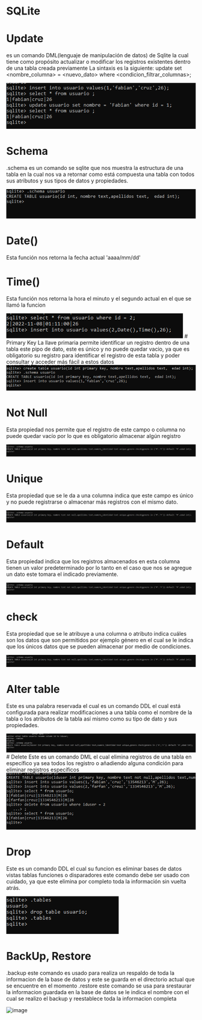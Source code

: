 # SQLite

# Update 
es un comando DML(lenguaje de manipulación de datos) de Sqlite la cual tiene como propósito actualizar o modificar los registros existentes dentro de una tabla creada previamente
La sintaxis es la siguiente:
update <nombre tabla> set <nombre_columna> = <nuevo_dato> where <condicion_filtrar_columnas>;

<img src="READMESQLITE/UPDATE.PNG" alt="UPDATE">

# Schema 

.schema es un comando se sqlite que nos muestra la estructura de una tabla en la cual nos va a retornar como está compuesta una tabla con todos sus atributos y sus tipos de datos y propiedades.

<img src="READMESQLITE/schema.PNG" alt="schema">

# Date()
Esta función nos retorna la fecha actual 'aaaa/mm/dd'

# Time()
Esta función nos retorna la hora el minuto y el segundo actual en el que se llamó la funcion

<img src="READMESQLITE/DateTime.PNG" alt="DateTime">
# Primary Key
La llave primaria permite identificar un registro dentro de una tabla este pipo de dato, este es único y no puede quedar vacio, ya que es obligatorio su registro para identificar el registro de esta tabla y poder consultar y acceder más fácil a estos datos
  
  
<img src="READMESQLITE/PrimaryKey.PNG" alt="PrimaryKey">
  
# Not Null
Esta propiedad nos permite que el registro de este campo o columna no puede quedar vacío por lo que es obligatorio almacenar algún registro
  
<img src="READMESQLITE/contraints.PNG" alt="...">
  
# Unique 
Esta propiedad que se le da a una columna indica que este campo es único  y no puede registrarse o almacenar más registros con el mismo dato.

<img src="READMESQLITE/contraints.PNG" alt="...">  

# Default
Esta propiedad indica que los registros almacenados en esta columna tienen un valor predeterminado por lo tanto en el caso que nos se agregue un dato este tomara el indicado previamente.
  
<img src="READMESQLITE/contraints.PNG" alt="...">
  
# check  
Esta propiedad que se le atribuye a una columna o atributo  indica  cuáles son los datos que son permitidos por ejemplo género en el cual se le indica que los únicos datos que se pueden almacenar por medio de condiciones.

<img src="READMESQLITE/contraints.PNG" alt="...">
  
# Alter table
Este es una palabra reservada el cual es un comando DDL  el cual está configurada para realizar modificaciones a una tabla como el nombre de la tabla o los atributos de la tabla así mismo como su tipo de dato y sus propiedades.
  
  
<img src="READMESQLITE/alter.PNG" alt="alter">
# Delete
Este es un comando DML el cual  elimina registros de una tabla en específico ya sea todos los registro o añadiendo  alguna condición para eliminar registros específicos
  
<img src="READMESQLITE/delete.PNG" alt="delete">  

# Drop
Este es un comando DDL el cual su funcion es eliminar bases de datos vistas tablas funciones o disparadores este comando debe ser usado  con cuidado, ya que este elimina por completo toda la información sin vuelta atrás.

<img src="READMESQLITE/drop.PNG" alt="drop">
  
# BackUp, Restore
.backup este comando es usado para realiza un respaldo de toda la informacion de la base de datos y este se guarda en el directorio actual que se encuentre en el momento
.restore este comando  se usa para srestaurar la informacion guardada en la base de datos se le indica el nombre con el cual se realizo el backup y reestablece toda la informacion completa
  
  ![image](https://user-images.githubusercontent.com/108008266/201249525-8a55abf4-0b49-4a5d-98cf-1e6ba010ee0d.png)

